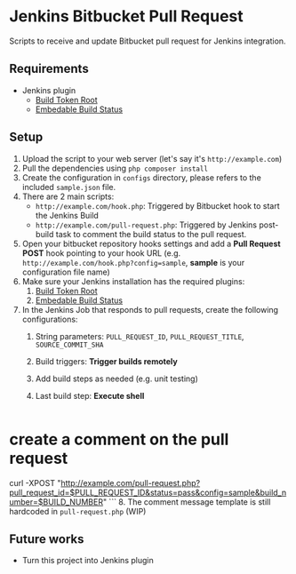 # Jenkins Bitbucket Pull Request
Scripts to receive and update Bitbucket pull request for Jenkins integration.

## Requirements

* Jenkins plugin
	* [Build Token Root](https://wiki.jenkins-ci.org/display/JENKINS/Build+Token+Root+Plugin)
	* [Embedable Build Status](https://wiki.jenkins-ci.org/display/JENKINS/Embeddable+Build+Status+Plugin)

## Setup

1. Upload the script to your web server (let's say it's `http://example.com`) 
2. Pull the dependencies using `php composer install`
3. Create the configuration in `configs` directory, please refers to the included `sample.json` file.  
4. There are 2 main scripts: 
	-  `http://example.com/hook.php`: Triggered by Bitbucket hook to start the Jenkins Build
	-  `http://example.com/pull-request.php`: Triggered by Jenkins post-build task to comment the build status to the pull request.
5. Open your bitbucket repository hooks settings and add a **Pull Request POST** hook pointing to your hook URL (e.g. `http://example.com/hook.php?config=sample`, **sample** is your configuration file name)
6. Make sure your Jenkins installation has the required plugins:
	1. [Build Token Root](https://wiki.jenkins-ci.org/display/JENKINS/Build+Token+Root+Plugin)
	2. [Embedable Build Status](https://wiki.jenkins-ci.org/display/JENKINS/Embeddable+Build+Status+Plugin)
7. In the Jenkins Job that responds to pull requests, create the following configurations:
	1. String parameters: `PULL_REQUEST_ID`, `PULL_REQUEST_TITLE`, `SOURCE_COMMIT_SHA`
	2. Build triggers: **Trigger builds remotely** 
	3. Add build steps as needed (e.g. unit testing)
	4. Last build step: **Execute shell**

		```
# create a comment on the pull request
curl -XPOST "http://example.com/pull-request.php?pull_request_id=$PULL_REQUEST_ID&status=pass&config=sample&build_number=$BUILD_NUMBER"
		```
8. The comment message template is still hardcoded in `pull-request.php` (WIP)  
		
## Future works

* Turn this project into Jenkins plugin